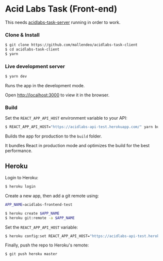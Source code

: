 # Acid Labs Task (Front-end)

This needs [acidlabs-task-server](https://github.com/mallendeo/acidlabs-task-server) running in order to work.

### Clone & Install

```bash
$ git clone https://github.com/mallendeo/acidlabs-task-client
$ cd acidlabs-task-client
$ yarn
```

### Live development server

```bash
$ yarn dev
```

Runs the app in the development mode.

Open [http://localhost:3000](http://localhost:3000) to view it in the browser.

### Build

Set the `REACT_APP_API_HOST` environment variable to your API:
```bash
$ REACT_APP_API_HOST="https://acidlabs-api-test.herokuapp.com/" yarn build
```

Builds the app for production to the `build` folder.

It bundles React in production mode and optimizes the build for the best performance.

## Heroku

Login to Heroku:

```bash
$ heroku login
```

Create a new app, then add a git remote using:

```bash
APP_NAME=acidlabs-frontend-test

$ heroku create $APP_NAME
$ heroku git:remote -a $APP_NAME
```

Set the `REACT_APP_API_HOST` variable:
```bash
$ heroku config:set REACT_APP_API_HOST="https://acidlabs-api-test.herokuapp.com/"
```

Finally, push the repo to Heroku's remote:
```bash
$ git push heroku master
```
